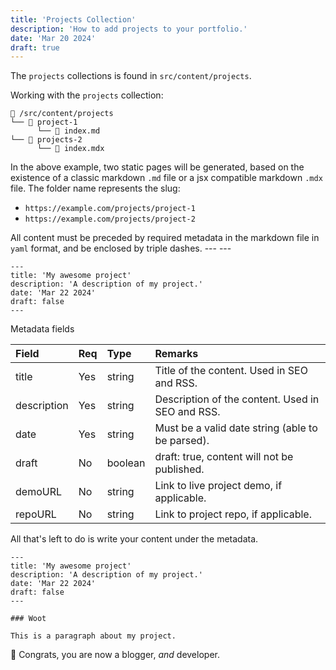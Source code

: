 ```yaml
---
title: 'Projects Collection'
description: 'How to add projects to your portfolio.'
date: 'Mar 20 2024'
draft: true
---
```


The `projects` collections is found in `src/content/projects`.

Working with the `projects` collection:

```
📁 /src/content/projects
└── 📁 project-1
      └── 📄 index.md
└── 📁 projects-2
      └── 📄 index.mdx
```

In the above example, two static pages will be generated, based on the existence of a classic markdown `.md` file or a jsx compatible markdown `.mdx` file. The folder name represents the slug:

- `https://example.com/projects/project-1`
- `https://example.com/projects/project-2`

All content must be preceded by required metadata in the markdown file in `yaml` format, and be enclosed by triple dashes. --- ---

```mdx
---
title: 'My awesome project'
description: 'A description of my project.'
date: 'Mar 22 2024'
draft: false
---
```

Metadata fields

| Field       | Req | Type    | Remarks                                          |
| :---------- | :-- | :------ | :----------------------------------------------- |
| title       | Yes | string  | Title of the content. Used in SEO and RSS.       |
| description | Yes | string  | Description of the content. Used in SEO and RSS. |
| date        | Yes | string  | Must be a valid date string (able to be parsed). |
| draft       | No  | boolean | draft: true, content will not be published.      |
| demoURL     | No  | string  | Link to live project demo, if applicable.        |
| repoURL     | No  | string  | Link to project repo, if applicable.             |

All that's left to do is write your content under the metadata.

```mdx
---
title: 'My awesome project'
description: 'A description of my project.'
date: 'Mar 22 2024'
draft: false
---

### Woot

This is a paragraph about my project.
```

🎉 Congrats, you are now a blogger, _and_ developer.
